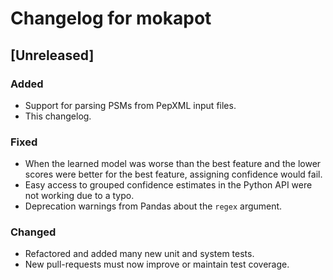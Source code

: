 # Changelog for mokapot  

## [Unreleased]  
### Added  
- Support for parsing PSMs from PepXML input files.
- This changelog.

### Fixed  
- When the learned model was worse than the best feature and the lower scores
  were better for the best feature, assigning confidence would fail.
- Easy access to grouped confidence estimates in the Python API were not working
  due to a typo.
- Deprecation warnings from Pandas about the `regex` argument.

### Changed  
- Refactored and added many new unit and system tests.
- New pull-requests must now improve or maintain test coverage.
